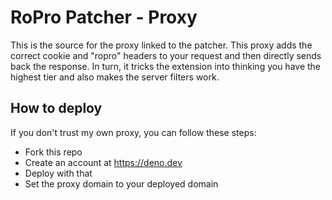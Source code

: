 # RoPro Patcher - Proxy
This is the source for the proxy linked to the patcher. This proxy adds the correct cookie and "ropro" headers to your request and then directly sends back the response. In turn, it tricks the extension into thinking you have the highest tier and also makes the server filters work.

## How to deploy
If you don't trust my own proxy, you can follow these steps:
- Fork this repo
- Create an account at https://deno.dev
- Deploy with that
- Set the proxy domain to your deployed domain